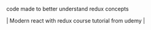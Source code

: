 code made to better understand redux concepts 

| Modern react with redux course tutorial from udemy |